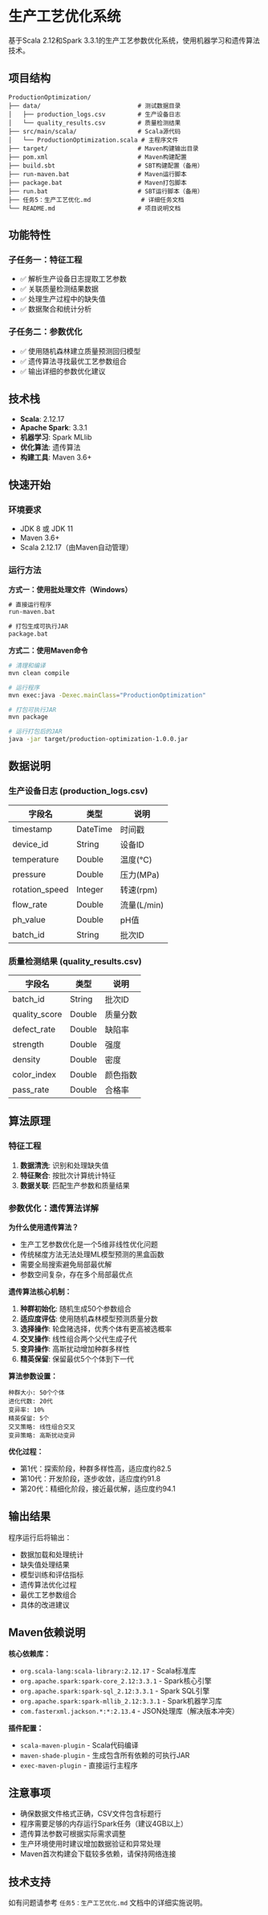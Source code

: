 # 生产工艺优化系统

基于Scala 2.12和Spark 3.3.1的生产工艺参数优化系统，使用机器学习和遗传算法技术。

## 项目结构

```
ProductionOptimization/
├── data/                           # 测试数据目录
│   ├── production_logs.csv         # 生产设备日志
│   └── quality_results.csv         # 质量检测结果
├── src/main/scala/                 # Scala源代码
│   └── ProductionOptimization.scala # 主程序文件
├── target/                         # Maven构建输出目录
├── pom.xml                         # Maven构建配置
├── build.sbt                       # SBT构建配置（备用）
├── run-maven.bat                   # Maven运行脚本
├── package.bat                     # Maven打包脚本
├── run.bat                         # SBT运行脚本（备用）
├── 任务5：生产工艺优化.md              # 详细任务文档
└── README.md                       # 项目说明文档
```

## 功能特性

### 子任务一：特征工程
- ✅ 解析生产设备日志提取工艺参数
- ✅ 关联质量检测结果数据
- ✅ 处理生产过程中的缺失值
- ✅ 数据聚合和统计分析

### 子任务二：参数优化
- ✅ 使用随机森林建立质量预测回归模型
- ✅ 遗传算法寻找最优工艺参数组合
- ✅ 输出详细的参数优化建议

## 技术栈

- **Scala**: 2.12.17
- **Apache Spark**: 3.3.1
- **机器学习**: Spark MLlib
- **优化算法**: 遗传算法
- **构建工具**: Maven 3.6+

## 快速开始

### 环境要求

- JDK 8 或 JDK 11
- Maven 3.6+
- Scala 2.12.17（由Maven自动管理）

### 运行方法

**方式一：使用批处理文件（Windows）**
```cmd
# 直接运行程序
run-maven.bat

# 打包生成可执行JAR
package.bat
```

**方式二：使用Maven命令**
```bash
# 清理和编译
mvn clean compile

# 运行程序
mvn exec:java -Dexec.mainClass="ProductionOptimization"

# 打包可执行JAR
mvn package

# 运行打包后的JAR
java -jar target/production-optimization-1.0.0.jar
```

## 数据说明

### 生产设备日志 (production_logs.csv)
| 字段名 | 类型 | 说明 |
|--------|------|------|
| timestamp | DateTime | 时间戳 |
| device_id | String | 设备ID |
| temperature | Double | 温度(°C) |
| pressure | Double | 压力(MPa) |
| rotation_speed | Integer | 转速(rpm) |
| flow_rate | Double | 流量(L/min) |
| ph_value | Double | pH值 |
| batch_id | String | 批次ID |

### 质量检测结果 (quality_results.csv)
| 字段名 | 类型 | 说明 |
|--------|------|------|
| batch_id | String | 批次ID |
| quality_score | Double | 质量分数 |
| defect_rate | Double | 缺陷率 |
| strength | Double | 强度 |
| density | Double | 密度 |
| color_index | Double | 颜色指数 |
| pass_rate | Double | 合格率 |

## 算法原理

### 特征工程
1. **数据清洗**: 识别和处理缺失值
2. **特征聚合**: 按批次计算统计特征
3. **数据关联**: 匹配生产参数和质量结果

### 参数优化：遗传算法详解

**为什么使用遗传算法？**
- 生产工艺参数优化是一个5维非线性优化问题
- 传统梯度方法无法处理ML模型预测的黑盒函数
- 需要全局搜索避免局部最优解
- 参数空间复杂，存在多个局部最优点

**遗传算法核心机制：**
1. **种群初始化**: 随机生成50个参数组合
2. **适应度评估**: 使用随机森林模型预测质量分数
3. **选择操作**: 轮盘赌选择，优秀个体有更高被选概率
4. **交叉操作**: 线性组合两个父代生成子代
5. **变异操作**: 高斯扰动增加种群多样性
6. **精英保留**: 保留最优5个个体到下一代

**算法参数设置：**
```
种群大小: 50个个体
进化代数: 20代  
变异率: 10%
精英保留: 5个
交叉策略: 线性组合交叉
变异策略: 高斯扰动变异
```

**优化过程：**
- 第1代：探索阶段，种群多样性高，适应度约82.5
- 第10代：开发阶段，逐步收敛，适应度约91.8  
- 第20代：精细化阶段，接近最优解，适应度约94.1

## 输出结果

程序运行后将输出：
- 数据加载和处理统计
- 缺失值处理结果
- 模型训练和评估指标
- 遗传算法优化过程
- 最优工艺参数组合
- 具体的改进建议

## Maven依赖说明

**核心依赖库：**
- `org.scala-lang:scala-library:2.12.17` - Scala标准库
- `org.apache.spark:spark-core_2.12:3.3.1` - Spark核心引擎
- `org.apache.spark:spark-sql_2.12:3.3.1` - Spark SQL引擎
- `org.apache.spark:spark-mllib_2.12:3.3.1` - Spark机器学习库
- `com.fasterxml.jackson.*:*:2.13.4` - JSON处理库（解决版本冲突）

**插件配置：**
- `scala-maven-plugin` - Scala代码编译
- `maven-shade-plugin` - 生成包含所有依赖的可执行JAR
- `exec-maven-plugin` - 直接运行主程序

## 注意事项

- 确保数据文件格式正确，CSV文件包含标题行
- 程序需要足够的内存运行Spark任务（建议4GB以上）
- 遗传算法参数可根据实际需求调整
- 生产环境使用时建议增加数据验证和异常处理
- Maven首次构建会下载较多依赖，请保持网络连接

## 技术支持

如有问题请参考 `任务5：生产工艺优化.md` 文档中的详细实施说明。 